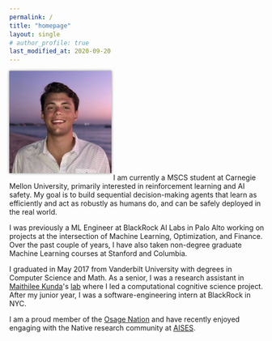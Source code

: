 ```yaml
---
permalink: /
title: "homepage"
layout: single
# author_profile: true
last_modified_at: 2020-09-20
---
```

<img src="/assets/images/elb.jpg" alt="elb" class="align-right" width="40%" style="box-shadow: 0 0 5px #828282; margin-top: 0em; margin-bottom: 1em;"> 
I am currently a MSCS student at Carnegie Mellon University, primarily interested in reinforcement learning and AI safety. My goal is to build sequential decision-making agents that learn as efficiently and act as robustly as humans do, and can be safely deployed in the real world.

I was previously a ML Engineer at BlackRock AI Labs in Palo Alto working on projects at the intersection of Machine Learning, Optimization, and Finance.  Over the past couple of years, I have also taken non-degree graduate Machine Learning courses at Stanford and Columbia.

I graduated in May 2017 from Vanderbilt University with degrees in Computer Science and Math. As a senior, I was a research assistant in [Maithilee Kunda](https://my.vanderbilt.edu/mkunda/)'s [lab](https://my.vanderbilt.edu/aivaslab/) where I led a computational cognitive science project. After my junior year, I was a software-engineering intern at BlackRock in NYC.

<!-- I am broadly interested in Artificial Intelligence and Machine Learning, and its potential to extend humanity's ability to solve challenging problems. I believe that there is a lot to learn about learning from studying us humans and other intelligent animals, but also do not. -->


I am a proud member of the [Osage Nation](https://www.osagenation-nsn.gov/) and have recently enjoyed engaging with the Native research community at [AISES](https://conference.aises.org/).